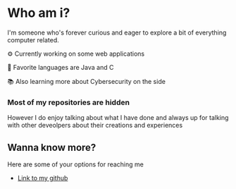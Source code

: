 # Who am i?

I'm someone who's forever curious and eager to explore a bit of everything computer related.

⚙️ Currently working on some web applications

📜 Favorite languages are Java and C

📚 Also learning more about Cybersecurity on the side

### Most of my repositories are hidden

However I do enjoy talking about what I have done and always up for talking with other deveolpers about their creations and experiences

## Wanna know more?

Here are some of your options for reaching me

- [Link to my github](https://github.com/AmosAX)
